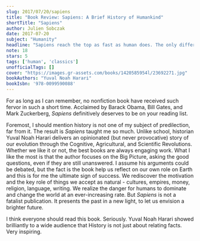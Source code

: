 ```yaml
---
slug: 2017/07/20/sapiens
title: "Book Review: Sapiens: A Brief History of Humankind"
shortTitle: "Sapiens"
author: Julien Sobczak
date: 2017-07-20
subject: "Humanity"
headline: "Sapiens reach the top as fast as human does. The only difference is it will stay here a long time."
note: 18
stars: 5
tags: ['human', 'classics']
unofficialTags: []
cover: "https://images.gr-assets.com/books/1420585954l/23692271.jpg"
bookAuthors: "Yuval Noah Harari"
bookIsbn: '978-0099590088'
---
```



For as long as I can remember, no nonfiction book have received such fervor in such a short time. Acclaimed by Barack Obama, Bill Gates, and Mark Zuckerberg, *Sapiens* definitively deserves to be on your reading list.

Foremost, I should mention history is not one of my subject of predilection, far from it. The result is *Sapiens* taught me so much. Unlike school, historian Yuval Noah Harari delivers an opinionated (but never provocative) story of our evolution through the Cognitive, Agricultural, and Scientific Revolutions. Whether we like it or not, the best books are always engaging work. What I like the most is that the author focuses on the Big Picture, asking the good questions, even if they are still unanswered. I assume his arguments could be debated, but the fact is the book help us reflect on our own role on Earth and this is for me the ultimate sign of success. We rediscover the motivation and the key role of things we accept as natural - cultures, empires, money, religion, language, writing. We realize the danger for humans to dominate and change the world at an ever-increasing rate. But *Sapiens* is not a fatalist publication. It presents the past in a new light, to let us envision a brighter future.

I think everyone should read this book. Seriously. Yuval Noah Harari showed brilliantly to a wide audience that History is not just about relating facts. Very inspiring.

